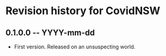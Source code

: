 # Revision history for CovidNSW

## 0.1.0.0 -- YYYY-mm-dd

* First version. Released on an unsuspecting world.
